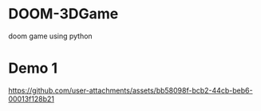 # DOOM-3DGame
doom game using python

# Demo 1 



https://github.com/user-attachments/assets/bb58098f-bcb2-44cb-beb6-00013f128b21

